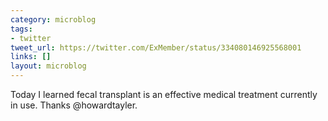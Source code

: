```yaml
---
category: microblog
tags:
- twitter
tweet_url: https://twitter.com/ExMember/status/334080146925568001
links: []
layout: microblog
---
```

Today I learned fecal transplant is an effective medical treatment currently in use. Thanks @howardtayler.
